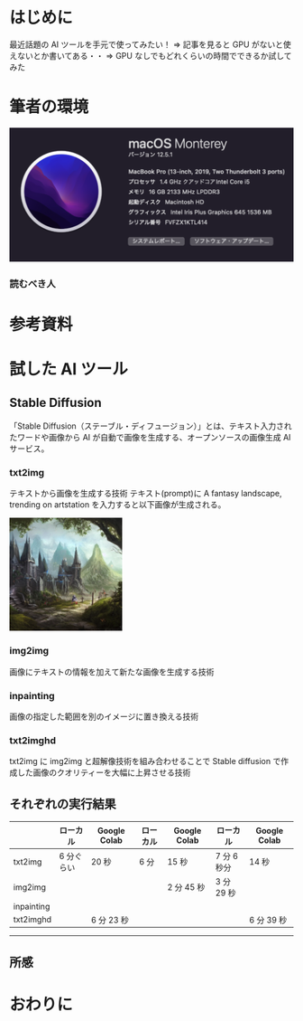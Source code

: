 # はじめに

最近話題の AI ツールを手元で使ってみたい！
=> 記事を見ると GPU がないと使えないとか書いてある・・
=> GPU なしでもどれくらいの時間でできるか試してみた

# 筆者の環境

![筆者の環境](./assets/environment.png '筆者の環境')

### 読むべき人

# 参考資料

# 試した AI ツール

## Stable Diffusion

「Stable Diffusion（ステーブル・ディフュージョン）」とは、テキスト入力されたワードや画像から AI が自動で画像を生成する、オープンソースの画像生成 AI サービス。

### txt2img

テキストから画像を生成する技術
テキスト(prompt)に ​​A fantasy landscape, trending on artstation を入力すると以下画像が生成される。

<img src=./assets/txt2image.png  width="200px">

### img2img

画像にテキストの情報を加えて新たな画像を生成する技術

### inpainting

画像の指定した範囲を別のイメージに置き換える技術

### txt2imghd

txt2img に img2img と超解像技術を組み合わせることで Stable diffusion で作成した画像のクオリティーを大幅に上昇させる技術

## それぞれの実行結果

|            | ローカル   | Google Colab | ローカル | Google Colab | ローカル    | Google Colab |
| ---------- | ---------- | ------------ | -------- | ------------ | ----------- | ------------ |
| txt2img    | 6 分ぐらい | 20 秒        | 6 分     | 15 秒        | 7 分 6 秒分 | 14 秒        |
| img2img    |            |              |          | 2 分 45 秒   | 3 分 29 秒  |              |
| inpainting |            |              |          |              |             |              |
| txt2imghd  |            | 6 分 23 秒   |          |              |             | 6 分 39 秒   |

---

## 所感

# おわりに
